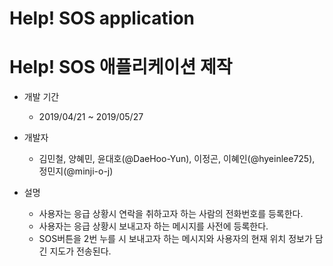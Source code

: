 # Help! SOS application

# Help! SOS 애플리케이션 제작


* 개발 기간
  - 2019/04/21 ~ 2019/05/27

* 개발자
  - 김민철, 양혜민, 윤대호(@DaeHoo-Yun), 이정곤, 이혜인(@hyeinlee725), 정민지(@minji-o-j)

* 설명
  - 사용자는 응급 상황시 연락을 취하고자 하는 사람의 전화번호를 등록한다.
  - 사용자는 응급 상황시 보내고자 하는 메시지를 사전에 등록한다.
  - SOS버튼을 2번 누를 시 보내고자 하는 메시지와 사용자의 현재 위치 정보가 담긴 지도가 전송된다.
